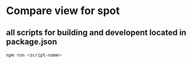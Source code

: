 # Compare view for spot

## all scripts for building and developent located in package.json

```bash
npm run <script-name>
```
